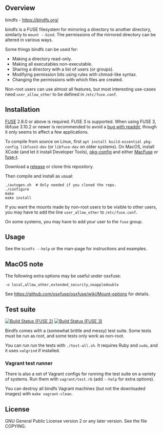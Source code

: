 
## Overview ##

bindfs  -  https://bindfs.org/

bindfs is a FUSE filesystem for mirroring a directory to another
directory, similarly to `mount --bind`. The permissions of the mirrored
directory can be altered in various ways.

Some things bindfs can be used for:
- Making a directory read-only.
- Making all executables non-executable.
- Sharing a directory with a list of users (or groups).
- Modifying permission bits using rules with chmod-like syntax.
- Changing the permissions with which files are created.

Non-root users can use almost all features, but most interesting
use-cases need `user_allow_other` to be defined in `/etc/fuse.conf`.


## Installation ##

[FUSE](https://github.com/libfuse/libfuse) 2.8.0 or above is required.
FUSE 3 is supported. When using FUSE 3, libfuse 3.10.2 or newer is
recommended to avoid a [bug with readdir](https://github.com/libfuse/libfuse/issues/583),
though it only seems to affect a few applications.

To compile from source on Linux, first `apt install build-essential pkg-config libfuse3-dev` (or `libfuse-dev` on older systems). On MacOS, install XCode (and let it install Developer Tools), [pkg-config](https://formulae.brew.sh/formula/pkg-config#default) and either [MacFuse](https://osxfuse.github.io/) or [fuse-t](https://www.fuse-t.org/).

Download a [release](https://bindfs.org/downloads/) or clone this repository.

Then compile and install as usual:

    ./autogen.sh  # Only needed if you cloned the repo.
    ./configure
    make
    make install

If you want the mounts made by non-root users to be visible to other users,
you may have to add the line `user_allow_other` to `/etc/fuse.conf`.

On some systems, you may have to add your user to the `fuse` group.


## Usage ##

See the `bindfs --help` or the man-page for instructions and examples.


## MacOS note ##

The following extra options may be useful under osxfuse:

    -o local,allow_other,extended_security,noappledouble

See https://github.com/osxfuse/osxfuse/wiki/Mount-options for details.


## Test suite ##

[![Build Status (FUSE 2)](https://github.com/mpartel/bindfs/actions/workflows/tests.yml/badge.svg)](https://github.com/mpartel/bindfs/actions/workflows/tests.yml)
[![Build Status (FUSE 3)](https://github.com/mpartel/bindfs/actions/workflows/tests.yml/badge.svg)](https://github.com/mpartel/bindfs/actions/workflows/tests.yml)


Bindfs comes with a (somewhat brittle and messy) test suite.
Some tests must be run as root, and some tests only work as non-root.

You can run run the tests with `./test-all.sh`.
It requires Ruby and `sudo`, and it uses `valgrind` if installed.

### Vagrant test runner ###

There is also a set of Vagrant configs for running the test suite on a variety
of systems. Run them with `vagrant/test.rb` (add `--help` for extra options).

You can destroy all bindfs Vagrant machines (but not the downloaded images)
with `make vagrant-clean`.


## License ##

GNU General Public License version 2 or any later version.
See the file COPYING.
